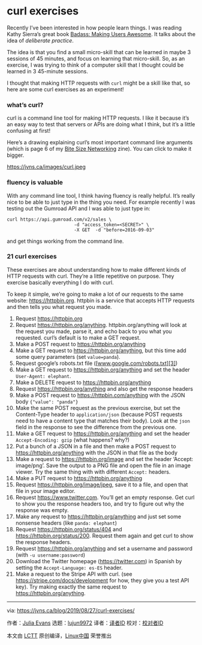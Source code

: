[#]: collector: (lujun9972)
[#]: translator: ( )
[#]: reviewer: ( )
[#]: publisher: ( )
[#]: url: ( )
[#]: subject: (curl exercises)
[#]: via: (https://jvns.ca/blog/2019/08/27/curl-exercises/)
[#]: author: (Julia Evans https://jvns.ca/)

curl exercises
======

Recently I’ve been interested in how people learn things. I was reading Kathy Sierra’s great book [Badass: Making Users Awesome][1]. It talks about the idea of _deliberate practice_.

The idea is that you find a small micro-skill that can be learned in maybe 3 sessions of 45 minutes, and focus on learning that micro-skill. So, as an exercise, I was trying to think of a computer skill that I thought could be learned in 3 45-minute sessions.

I thought that making HTTP requests with `curl` might be a skill like that, so here are some curl exercises as an experiment!

### what’s curl?

curl is a command line tool for making HTTP requests. I like it because it’s an easy way to test that servers or APIs are doing what I think, but it’s a little confusing at first!

Here’s a drawing explaining curl’s most important command line arguments (which is page 6 of my [Bite Size Networking][2] zine). You can click to make it bigger.

<https://jvns.ca/images/curl.jpeg>

### fluency is valuable

With any command line tool, I think having fluency is really helpful. It’s really nice to be able to just type in the thing you need. For example recently I was testing out the Gumroad API and I was able to just type in:

```
curl https://api.gumroad.com/v2/sales \
                         -d "access_token=<SECRET>" \
                         -X GET  -d "before=2016-09-03"
```

and get things working from the command line.

### 21 curl exercises

These exercises are about understanding how to make different kinds of HTTP requests with curl. They’re a little repetitive on purpose. They exercise basically everything I do with curl.

To keep it simple, we’re going to make a lot of our requests to the same website: <https://httpbin.org>. httpbin is a service that accepts HTTP requests and then tells you what request you made.

  1. Request <https://httpbin.org>
  2. Request <https://httpbin.org/anything>. httpbin.org/anything will look at the request you made, parse it, and echo back to you what you requested. curl’s default is to make a GET request.
  3. Make a POST request to <https://httpbin.org/anything>
  4. Make a GET request to <https://httpbin.org/anything>, but this time add some query parameters (set `value=panda`).
  5. Request google’s robots.txt file ([www.google.com/robots.txt][3])
  6. Make a GET request to <https://httpbin.org/anything> and set the header `User-Agent: elephant`.
  7. Make a DELETE request to <https://httpbin.org/anything>
  8. Request <https://httpbin.org/anything> and also get the response headers
  9. Make a POST request to <https://httpbin.com/anything> with the JSON body `{"value": "panda"}`
  10. Make the same POST request as the previous exercise, but set the Content-Type header to `application/json` (because POST requests need to have a content type that matches their body). Look at the `json` field in the response to see the difference from the previous one.
  11. Make a GET request to <https://httpbin.org/anything> and set the header `Accept-Encoding: gzip` (what happens? why?)
  12. Put a bunch of a JSON in a file and then make a POST request to <https://httpbin.org/anything> with the JSON in that file as the body
  13. Make a request to <https://httpbin.org/image> and set the header ‘Accept: image/png’. Save the output to a PNG file and open the file in an image viewer. Try the same thing with with different `Accept:` headers.
  14. Make a PUT request to <https://httpbin.org/anything>
  15. Request <https://httpbin.org/image/jpeg>, save it to a file, and open that file in your image editor.
  16. Request <https://www.twitter.com>. You’ll get an empty response. Get curl to show you the response headers too, and try to figure out why the response was empty.
  17. Make any request to <https://httpbin.org/anything> and just set some nonsense headers (like `panda: elephant`)
  18. Request <https://httpbin.org/status/404> and <https://httpbin.org/status/200>. Request them again and get curl to show the response headers.
  19. Request <https://httpbin.org/anything> and set a username and password (with `-u username:password`)
  20. Download the Twitter homepage (<https://twitter.com>) in Spanish by setting the `Accept-Language: es-ES` header.
  21. Make a request to the Stripe API with curl. (see <https://stripe.com/docs/development> for how, they give you a test API key). Try making exactly the same request to <https://httpbin.org/anything>.



--------------------------------------------------------------------------------

via: https://jvns.ca/blog/2019/08/27/curl-exercises/

作者：[Julia Evans][a]
选题：[lujun9972][b]
译者：[译者ID](https://github.com/译者ID)
校对：[校对者ID](https://github.com/校对者ID)

本文由 [LCTT](https://github.com/LCTT/TranslateProject) 原创编译，[Linux中国](https://linux.cn/) 荣誉推出

[a]: https://jvns.ca/
[b]: https://github.com/lujun9972
[1]: https://www.amazon.com/Badass-Making-Awesome-Kathy-Sierra/dp/1491919019
[2]: https://wizardzines.com/zines/bite-size-networking
[3]: http://www.google.com/robots.txt
